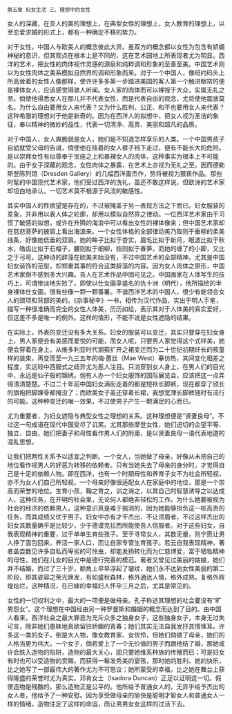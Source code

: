     第五章 妇女生活 三、理想中的女性 

   女人的深藏，在吾人的美的理想上，在典型女性的理想上，女人教育的理想上，以至恋爱求婚的形式上，都有一种确定不移的势力。

   对于女性，中国人与欧美人的概念彼此大异。虽双方的概念都以女性为包含有娇媚神秘的意识，但其观点在根本上是不同的，这在艺术园地上所表现者尤为明显。西洋的艺术，把女性的肉体视作灵感的源泉和纯粹调和形象的至善至美。中国艺术则以为女性肉体之美系模拟自然界的调和形象而来。对于一个中国人，像纽约码头上所高耸着的女性人像那样，使许许多多第一步踏进美国的客人第一个触进眼帘的便是裸体女人，应该感觉得骇人听闻。女人家的肉体而可以裸裎于大众，实属无礼之至。倘使他得悉女人在那儿并不代表女性，而是代表自由的观念，尤将使他震骇莫名。为什么自由要用女人来代表？又为什么胜利、公正、和平也要用女人来代表？这种希腊的理想对于他是新奇的。因为在西洋人的拟想中，把女人视为圣洁的象征，奉以精神的微妙的品性，代表一切清净、高贵、美丽和超凡的品质。

   对于中国人，女人爽脆就是女人，她们是不知道怎样享乐的人类。一个中国男孩子自幼就受父母的告诫，倘使他在挂着的女人裤子裆下走过，便有不能长大的危险。是以崇拜女性有似尊奉于宝座之上和暴裸女人的肉体，这种事实为根本上不可能的。由于女子深藏的观念，女性肉体之暴露，在艺术上亦视为无礼之至。因而德勒斯登陈列馆（Dresden Gallery）的几幅西洋画杰作，势将被视为猥亵作品。那些时髦的中国现代艺术家，他们受过西洋的洗礼，虽还不敢这样说，但欧洲的艺术家却坦白地承认，一切艺术莫不根源于风流的敏感性。

   其实中国人的性欲望是存在的，不过被掩盖于另一表现方法之下而已。妇女服装的意象，并非用以表人体之轮廓，却用以模拟自然界之律动。一位西洋艺术家由于习惯了敏感的拟想，或许在升腾的海浪中可以看出女性的裸体像来；但中国艺术家却在慈悲菩萨的披肩上看出海浪来。一个女性体格的全部律动美乃取则于垂柳的柔美线条，好像她低垂的双肩。她的眸子比拟于杏实，眉毛比拟于新月，眼波比拟于秋水，皓齿比拟于石榴子，腰则拟于细柳，指则拟于春笋，而她的缠了的小脚，又比之于弓弯。这种诗的辞藻在欧美未始没有，不过中国艺术的全部精神，尤其是中国妇女装饰的范型，却郑重其事的符合这类辞藻的内容。因为女人肉体之原形，中国艺术家倒不感到多大兴趣。吾人在艺术作品中固可见之。中国画家在人体写生的技巧上，可谓惨淡地失败了。即使以仕女画享盛名的仇十洲（明代），他所描绘的半身裸体仕女画，很有些像一颗一颗番薯。不谙西洋艺术的中国人，很少有能领会女人的颈项和背部的美的。《杂事秘辛》一书，相传为汉代作品，实出于明人手笔，描写一种很准确而完全的女性人体美，历历如绘，表示其对于人体美的真实爱好，但这差不多是唯一的例外。这样的情形，不能不说是女性遮隐的结果。

   在实际上，外表的变迁没有多大关系。妇女的服装可以变迁，其实只要穿在妇女身上，男人家便会有美感而爱悦的可能，而女人呢，只要男人家觉得这个式样美，她便会穿着在身上。从维多利亚时代钢箍扩开之裙变迁而为二十世纪初期纤长的孩童样的装束，再变而至一九三五年的梅·蕙丝（Mae West）摹仿热，其间变化相差之程度，实远较中西服式之歧异尤为惹人注目。只消穿到女人身上，在男人们的目光中，永远是仙子般的锦绣。倘有人办一个妇女服饰的国际展览会，应该把这一点弄得清清楚楚。不过二十年前中国妇女满街走着的都是短袄长脚裤，现在都穿了颀长的旗袍把脚踝骨都掩没了；而欧美女子虽还穿着长裙，我想宽薄长脚裤随时有流行的可能。这种种变迁的唯一效果，不过使男子产生一颗满足的心而已。

   尤为重要者，为妇女遮隐与典型女性之理想的关系。这种理想便是“贤妻良母”。不过这一句成语在现代中国受尽了讥笑。尤其那些摩登女性，她们迫切的企望平等、独立、自由，她们把妻子和母性看作男人们的附庸，是以贤妻良母一语代表地道的混乱思想。

   让我们把两性关系予以适宜之判断。一个女人，当她做了母亲，好像从未把自己的地位看作视男人的好恶为转移的依赖者。只有当她失去了母亲的身分时，才觉得自己是十足的依赖人物。即在西洋，也有一个时期母性和养育子女不为社会所轻视，亦不为女人们自己所轻视，一个母亲好像很适配女人在家庭中的地位，那是一个崇高而荣誉的地位。生育小孩，鞠之育之，训之诲之，以其自己的智慧诱导之以达成人，这种任务，在开明的社会里，无论何人都绝非轻松的工作。为什么她要被视为社会的经济的依赖男人，这种意识真是难于揣测的，因为她能够担负这一桩高贵的任务，而其成绩又优于男子。妇女中亦有才干杰出、不让须眉者，不过这样杰出的妇女其数量确乎是比较少，少于德谟克拉西所能使吾人信服者。对于这些妇女，自我表现精神的重要，过于单单生育些孩子。至于寻常女人，其数无量，则宁愿让男人挣了面包回来，养活一家人口，而让自家专管生育孩子。若云自我表现精神，著者盖尝数见许多自私而卑劣的可怜虫，却能发扬转化而为仁慈博爱，富于牺牲精神的母性，她们在儿女的目光中是德行完善的模范。著者又曾见过美丽的姑娘，她们并不结婚，而过了三十岁，额角上早早浮起了皱纹，她们永不达到女性美丽的第二阶段，即其姿容之荣光焕发，有如盛秋森林，格外通达人情，格外成熟，复格外辉煌灿烂，这种情况，在已嫁的幸福妇人怀孕三月之后，尤其是常见的。

   女性的一切权利之中，最大的一项便是做母亲。孔子称述其理想的社会要没有“旷男怨女”。这个理想在中国经由另一种罗曼斯和婚姻的概念而达到了目的。由中国人看来，西洋社会之最大罪恶为充斥众多之独身女子，这些独身女子，本身无过失可言，除非她们愚昧地真欲留驻娇媚的青春；她们其实无法自我发抒其情愫耳。许多这一类的女子，倒是大人物，像女教育家、女优伶，但她们倘做了母亲，她们的人格当更为伟大。一个女子，倘若爱上了一个无价值的男子而跟他结了婚，那她或许会跌入造物的陷阱，造物的最大关心，固只要她维系种族的传殖而已；可是妇女有时也可以受造物的赏赐，而获得一鬈发秀美的婴孩，那时她的胜利、她的快乐，比之她写了一部最伟大的著作尤为不可思议；她所蒙受的幸福，比之她在舞台上获得隆盛的荣誉时尤为真实。邓肯女士（Isadora Duncan）正足以证明这一切。假使造物是残酷的，那么造物正是公平的。他所给予普通女人的，无异乎给予杰出的女人者，他给予了一种安慰。因为享受做母亲的愉快是聪明才智女人和普通女人一样的情绪。造物注定了这样的命运，而让男男女女这样的过活下去。

